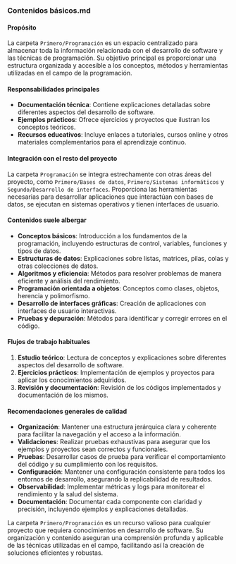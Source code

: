### Contenidos básicos.md

#### Propósito
La carpeta `Primero/Programación` es un espacio centralizado para almacenar toda la información relacionada con el desarrollo de software y las técnicas de programación. Su objetivo principal es proporcionar una estructura organizada y accesible a los conceptos, métodos y herramientas utilizadas en el campo de la programación.

#### Responsabilidades principales
- **Documentación técnica**: Contiene explicaciones detalladas sobre diferentes aspectos del desarrollo de software.
- **Ejemplos prácticos**: Ofrece ejercicios y proyectos que ilustran los conceptos teóricos.
- **Recursos educativos**: Incluye enlaces a tutoriales, cursos online y otros materiales complementarios para el aprendizaje continuo.

#### Integración con el resto del proyecto
La carpeta `Programación` se integra estrechamente con otras áreas del proyecto, como `Primero/Bases de datos`, `Primero/Sistemas informáticos` y `Segundo/Desarrollo de interfaces`. Proporciona las herramientas necesarias para desarrollar aplicaciones que interactúan con bases de datos, se ejecutan en sistemas operativos y tienen interfaces de usuario.

#### Contenidos suele albergar
- **Conceptos básicos**: Introducción a los fundamentos de la programación, incluyendo estructuras de control, variables, funciones y tipos de datos.
- **Estructuras de datos**: Explicaciones sobre listas, matrices, pilas, colas y otras colecciones de datos.
- **Algoritmos y eficiencia**: Métodos para resolver problemas de manera eficiente y análisis del rendimiento.
- **Programación orientada a objetos**: Conceptos como clases, objetos, herencia y polimorfismo.
- **Desarrollo de interfaces gráficas**: Creación de aplicaciones con interfaces de usuario interactivas.
- **Pruebas y depuración**: Métodos para identificar y corregir errores en el código.

#### Flujos de trabajo habituales
1. **Estudio teórico**: Lectura de conceptos y explicaciones sobre diferentes aspectos del desarrollo de software.
2. **Ejercicios prácticos**: Implementación de ejemplos y proyectos para aplicar los conocimientos adquiridos.
3. **Revisión y documentación**: Revisión de los códigos implementados y documentación de los mismos.

#### Recomendaciones generales de calidad
- **Organización**: Mantener una estructura jerárquica clara y coherente para facilitar la navegación y el acceso a la información.
- **Validaciones**: Realizar pruebas exhaustivas para asegurar que los ejemplos y proyectos sean correctos y funcionales.
- **Pruebas**: Desarrollar casos de prueba para verificar el comportamiento del código y su cumplimiento con los requisitos.
- **Configuración**: Mantener una configuración consistente para todos los entornos de desarrollo, asegurando la replicabilidad de resultados.
- **Observabilidad**: Implementar métricas y logs para monitorear el rendimiento y la salud del sistema.
- **Documentación**: Documentar cada componente con claridad y precisión, incluyendo ejemplos y explicaciones detalladas.

La carpeta `Primero/Programación` es un recurso valioso para cualquier proyecto que requiera conocimientos en desarrollo de software. Su organización y contenido aseguran una comprensión profunda y aplicable de las técnicas utilizadas en el campo, facilitando así la creación de soluciones eficientes y robustas.
